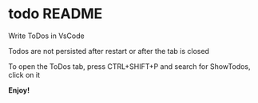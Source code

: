 # todo README

Write ToDos in VsCode

Todos are not persisted after restart or after the tab is closed

To open the ToDos tab, press CTRL+SHIFT+P and search for ShowTodos, click on it

**Enjoy!**
